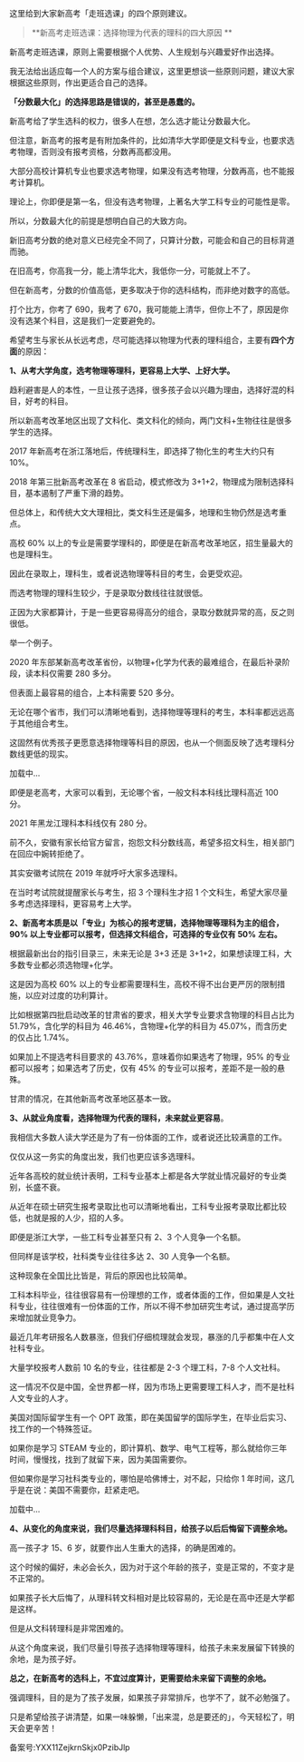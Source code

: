 这里给到大家新高考「走班选课」的四个原则建议。

> **新高考走班选课：选择物理为代表的理科的四大原因 **

新高考走班选课，原则上需要根据个人优势、人生规划与兴趣爱好作出选择。 

我无法给出适应每一个人的方案与组合建议，这里更想谈一些原则问题，建议大家根据这些原则，作出更适合自己的选择。

**「分数最大化」的选择思路是错误的，甚至是愚蠢的。**

新高考给了学生选科的权力，很多人在想，怎么选才能让分数最大化。

但注意，新高考的报考是有附加条件的，比如清华大学即便是文科专业，也要求选考物理，否则没有报考资格，分数再高都没用。

大部分高校计算机专业也要求选考物理，如果没有选考物理，分数再高，也不能报考计算机。

理论上，你即便是第一名，但没有选考物理，上著名大学工科专业的可能性是零。

所以，分数最大化的前提是想明白自己的大致方向。

新旧高考分数的绝对意义已经完全不同了，只算计分数，可能会和自己的目标背道而驰。

在旧高考，你高我一分，能上清华北大，我低你一分，可能就上不了。

但在新高考，分数的价值高低，更多取决于你的选科结构，而非绝对数字的高低。

打个比方，你考了 690，我考了 670，我可能能上清华，但你上不了，原因是你没有选某个科目，这是我们一定要避免的。

希望考生与家长从长远考虑，尽可能选择以物理为代表的理科组合，主要有**四个方面**的原因：

**1、从考大学角度，选考物理等理科，更容易上大学、上好大学。**

趋利避害是人的本性，一旦让孩子选择，很多孩子会以兴趣为理由，选择好混的科目，好考的科目。

所以新高考改革地区出现了文科化、类文科化的倾向，两门文科+生物往往是很多学生的选择。

2017 年新高考在浙江落地后，传统理科生，即选择了物化生的考生大约只有 10\%。

2018 年第三批新高考改革在 8 省启动，模式修改为 3+1+2，物理成为限制选择科目，基本遏制了严重下滑的趋势。

但总体上，和传统大文大理相比，类文科生还是偏多，地理和生物仍然是选考重点。

高校 60\% 以上的专业是需要学理科的，即便是在新高考改革地区，招生量最大的也是理科生。

因此在录取上，理科生，或者说选物理等科目的考生，会更受欢迎。

而选考物理的理科生较少，于是录取分数线往往就很低。

正因为大家都算计，于是一些更容易得高分的组合，录取分数就异常的高，反之则很低。

举一个例子。

2020 年东部某新高考改革省份，以物理+化学为代表的最难组合，在最后补录阶段，读本科仅需要 280 多分。

但表面上最容易的组合，上本科需要 520 多分。

无论在哪个省市，我们可以清晰地看到，选择物理等理科的考生，本科率都远远高于其他组合考生。

这固然有优秀孩子更愿意选择物理等科目的原因，也从一个侧面反映了选考理科分数线更低的现实。

加载中...

即便是老高考，大家可以看到，无论哪个省，一般文科本科线比理科高近 100 分。

2021 年黑龙江理科本科线仅有 280 分。

前不久，安徽有家长给官方留言，抱怨文科分数线高，希望多招文科生，相关部门在回应中婉转拒绝了。

其实安徽考试院在 2019 年就呼吁大家多选理科。

在当时考试院就提醒家长与考生，招 3 个理科生才招 1 个文科生，希望大家尽量多考虑选择理科，更容易考上大学。

**2、新高考本质是以「专业」为核心的报考逻辑，选择物理等理科为主的组合，90\% 以上专业都可以报考，但选择文科组合，可选择的专业仅有 50\%** **左右。**

根据最新出台的指引目录三，未来无论是 3+3 还是 3+1+2，如果想读理工科，大多数专业都必须选物理+化学。

这是因为高校 60\% 以上的专业都需要理科生，高校不得不出台更严厉的限制措施，以应对过度的功利算计。

比如根据第四批启动改革的甘肃省的要求，相关大学专业要求含物理的科目占比为 51.79\%，含化学的科目为 46.46\%，含物理+化学的科目为 45.07\%，而含历史的仅占比 1.74\%。

如果加上不提选考科目要求的 43.76\%，意味着你如果选考了物理，95\% 的专业都可以报考；如果选考了历史，仅有 45\% 的专业可以报考，差距不是一般的悬殊。

甘肃的情况，在其他新高考改革地区基本一致。

**3、从就业角度看，选择物理为代表的理科，未来就业更容易**。

我相信大多数人读大学还是为了有一份体面的工作，或者说还比较满意的工作。

仅仅从这一务实的角度出发，我们也更应该多选理科。

近年各高校的就业统计表明，工科专业基本上都是各大学就业情况最好的专业类别，长盛不衰。

从近年在硕士研究生报考录取比也可以清晰地看出，工科专业报考录取比都比较低，也就是报的人少，招的人多。

即便是浙江大学，一些工科专业甚至只有 2、3 个人竞争一个名额。

但同样是该学校，社科类专业往往多达 2、30 人竞争一个名额。

这种现象在全国比比皆是，背后的原因也比较简单。

工科本科毕业，往往很容易有一份理想的工作，或者体面的工作，但如果是人文社科专业，往往很难有一份体面的工作，所以不得不参加研究生考试，通过提高学历来增加就业竞争力。

最近几年考研报名人数暴涨，但我们仔细梳理就会发现，暴涨的几乎都集中在人文社科专业。

大量学校报考人数前 10 名的专业，往往都是 2-3 个理工科，7-8 个人文社科。

这一情况不仅是中国，全世界都一样，因为市场上更需要理工科人才，而不是社科人文专业的人才。

美国对国际留学生有一个 OPT 政策，即在美国留学的国际学生，在毕业后实习、找工作的一个特殊签证。

如果你是学习 STEAM 专业的，即计算机、数学、电气工程等，那么就给你三年时间，慢慢找，找到了就留下来，因为美国需要你。

但如果你是学习社科类专业的，哪怕是哈佛博士，对不起，只给你 1 年时间，这几乎是在说：美国不需要你，赶紧走吧。

加载中...

**4、从变化的角度来说，我们尽量选择理科科目，给孩子以后后悔留下调整余地。**

高一孩子才 15、6 岁，就要作出人生重大的选择，的确是困难的。

这个时候的偏好，未必会长久，因为对于这个年龄的孩子，变是正常的，不变才是不正常的。

如果孩子长大后悔了，从理科转文科相对是比较容易的，无论是在高中还是大学都是这样。

但是从文科转理科是非常困难的。

从这个角度来说，我们尽量引导孩子选择物理等理科，给孩子未来发展留下转换的余地，是为孩子好。

**总之，在新高考的选科上，不宜过度算计，更需要给未来留下调整的余地。**

强调理科，目的是为了孩子发展，如果孩子非常排斥，也学不了，就不必勉强了。

只是希望给孩子讲清楚，如果一味躲懒，「出来混，总是要还的」，今天轻松了，明天会更辛苦！

备案号:YXX11ZejkrnSkjx0PzibJlp
